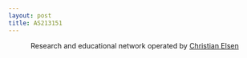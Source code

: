 ```yaml
---
layout: post
title: AS213151
---
```


<p align="center">
Research and educational network operated by <a href="https://chris.elsen.xyz">Christian Elsen</a>
</p>
<p><br><br><br><br></p>
<p><br><br><br><br></p>
